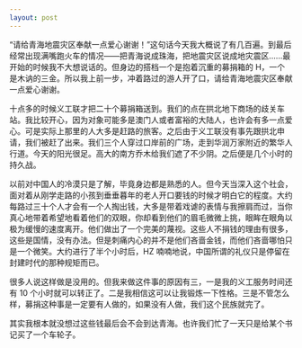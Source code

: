```yaml
---
layout: post
---
```


“请给青海地震灾区奉献一点爱心谢谢！”这句话今天我大概说了有几百遍。到最后经常出现满嘴跑火车的情况——把青海说成珠海，把地震灾区说成地灾震区……最开始的时候我不大想说话的。但身边的搭档一个是抱着沉重的募捐箱的 H，一个是木讷的三金。所以我上前一步，冲着路过的游人开了口，请给青海地震灾区奉献一点爱心谢谢。

十点多的时候义工联才把二十个募捐箱送到。我们的点在拱北地下商场的歧关车站。我比较开心，因为对象可能多是澳门人或者富裕的大陆人，也许会有多一点爱心。可是实际上那里的人大多是赶路的旅客。之后由于义工联没有事先跟拱北申请，我们被赶了出来。我们三个人穿过口岸前的广场，走到华润万家附近的繁华人行道。今天的阳光很足。高大的南方乔木给我们遮了不少阴。之后便是几个小时的持久战。

以前对中国人的冷漠只是了解，毕竟身边都是熟悉的人。但今天当深入这个社会，面对着从刚学走路的小孩到垂垂暮年的老人开口要钱的时候才明白它的程度。大约每路过三十个人才会有一个人掏出钱，大多是带着戏谑的表情与我擦肩而过，当你真心地带着希望地看着他们的双眼，你却看到他们的眉毛微微上挑，眼眸在眼角以极为缓慢的速度离开。他们做出了一个完美的蔑视。这些人不捐钱的理由有很多，这些是国情，没有办法。但是刺痛内心的并不是他们吝啬金钱，而他们吝啬哪怕只是一个微笑。大约进行了半个小时后，HZ 喃喃地说，中国所谓的礼仪只是停留在封建时代的那种规矩而已。

很多人说这样做是没用的。但我来做这件事的原因有三，一是我的义工服务时间还有 10 个小时就可以转正了。二是我相信这可以让我锻炼一下性格。三是不管怎么样，募捐这种事是一定要有人做的，如果没有人做，我们这个民族就完了。

其实我根本就没想过这些钱最后会不会到达青海。也许我们忙了一天只是给某个书记买了一个车轮子。
